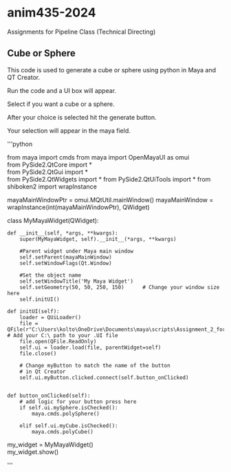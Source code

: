 # anim435-2024

Assignments for Pipeline Class (Technical Directing)

## Cube or Sphere

This code is used to generate a cube or sphere using python in Maya and QT Creator.

Run the code and a UI box will appear.

Select if you want a cube or a sphere.

After your choice is selected hit the generate button.

Your selection will appear in the maya field.

'''python

from maya import cmds
from maya import OpenMayaUI as omui  
from PySide2.QtCore import *  
from PySide2.QtGui import *  
from PySide2.QtWidgets import * 
from PySide2.QtUiTools import * 
from shiboken2 import wrapInstance 

mayaMainWindowPtr = omui.MQtUtil.mainWindow() 
mayaMainWindow = wrapInstance(int(mayaMainWindowPtr), QWidget)  

class MyMayaWidget(QWidget):     

    def __init__(self, *args, **kwargs):         
        super(MyMayaWidget, self).__init__(*args, **kwargs) 

        #Parent widget under Maya main window
        self.setParent(mayaMainWindow)         
        self.setWindowFlags(Qt.Window)    

        #Set the object name      
        self.setWindowTitle('My Maya Widget')         
        self.setGeometry(50, 50, 250, 150)      # Change your window size here 
        self.initUI()   

    def initUI(self):         
        loader = QUiLoader()               
        file = QFile(r"C:\Users\kolto\OneDrive\Documents\maya\scripts\Assignment_2_form.ui") # Add your C:\ path to your .UI file 
        file.open(QFile.ReadOnly)         
        self.ui = loader.load(file, parentWidget=self)         
        file.close() 

        # Change myButton to match the name of the button
        # in Qt Creator
        self.ui.myButton.clicked.connect(self.button_onClicked) 
        
        
    def button_onClicked(self): 
        # add logic for your button press here  
        if self.ui.mySphere.isChecked():
            maya.cmds.polySphere()
             
        elif self.ui.myCube.isChecked():
            maya.cmds.polyCube()
               
my_widget = MyMayaWidget()      
my_widget.show()

'''
